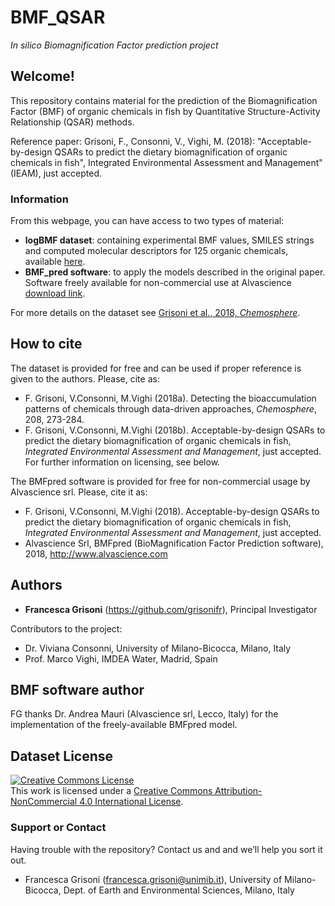 # BMF_QSAR
*In silico Biomagnification Factor prediction project*

## Welcome!

This repository contains material for the prediction of the Biomagnification Factor (BMF) of organic chemicals in fish by Quantitative Structure-Activity Relationship (QSAR) methods.

Reference paper: Grisoni, F., Consonni, V., Vighi, M. (2018): "Acceptable-by-design QSARs to predict the dietary biomagnification of organic chemicals in fish", Integrated Environmental Assessment and Management" (IEAM), just accepted.

### Information

From this webpage, you can have access to two types of material: 
* **logBMF dataset**: containing experimental BMF values, SMILES strings and computed molecular descriptors for 125 organic chemicals, available [here](https://github.com/grisoniFr/bmf_qsar/blob/master/BMF_dataset.xlsx). 
* **BMF_pred software**: to apply the models described in the original paper. Software freely available for non-commercial use at Alvascience [download link](http://www.alvascience.com/bmfpred/).

For more details on the dataset see [Grisoni et al., 2018, *Chemosphere*](https://www.sciencedirect.com/science/article/pii/S0045653518310087).

## How to cite

The dataset is provided for free and can be used if proper reference is given to the authors. 
Please, cite as:

* F. Grisoni, V.Consonni, M.Vighi (2018a). Detecting the bioaccumulation patterns of chemicals through data-driven approaches, *Chemosphere*, 208, 273-284.
* F. Grisoni, V.Consonni, M.Vighi (2018b). Acceptable-by-design QSARs to predict the dietary biomagnification of organic chemicals in fish, *Integrated Environmental Assessment and Management*, just accepted.
For further information on licensing, see below.

The BMFpred software is provided for free for non-commercial usage by Alvascience srl. Please, cite it as:
* F. Grisoni, V.Consonni, M.Vighi (2018). Acceptable-by-design QSARs to predict the dietary biomagnification of organic chemicals in fish, *Integrated Environmental Assessment and Management*, just accepted.
* Alvascience Srl, BMFpred (BioMagnification Factor Prediction software), 2018, http://www.alvascience.com


## Authors

* **Francesca Grisoni** (https://github.com/grisonifr), Principal Investigator

Contributors to the project:
* Dr. Viviana Consonni, University of Milano-Bicocca, Milano, Italy
* Prof. Marco Vighi, IMDEA Water, Madrid, Spain

## BMF software author
FG thanks Dr. Andrea Mauri (Alvascience srl, Lecco, Italy) for the implementation of the freely-available BMFpred model.

## Dataset License

<a rel="license" href="http://creativecommons.org/licenses/by-nc/4.0/"><img alt="Creative Commons License" style="border-width:0" src="https://i.creativecommons.org/l/by-nc/4.0/88x31.png" /></a><br />This work is licensed under a <a rel="license" href="http://creativecommons.org/licenses/by-nc/4.0/">Creative Commons Attribution-NonCommercial 4.0 International License</a>. 

### Support or Contact
Having trouble with the repository? 
Contact us and and we’ll help you sort it out.

* Francesca Grisoni (francesca.grisoni@unimib.it), University of Milano-Bicocca, Dept. of Earth and Environmental Sciences, Milano, Italy
